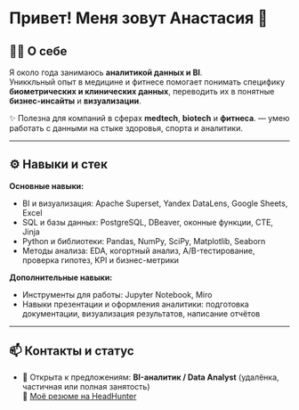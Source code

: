 # Привет! Меня зовут Анастасия 👋

## 🧑‍💻 О себе
Я около года занимаюсь **аналитикой данных и BI**.  
Униккльный опыт в медицине и фитнесе помогает понимать специфику **биометрических и клинических данных**, переводить их в понятные **бизнес-инсайты** и **визуализации**.  

✨ Полезна для компаний в сферах **medtech**, **biotech** и **фитнеса**. — умею работать с данными на стыке здоровья, спорта и аналитики.

---

## ⚙️ Навыки и стек

**Основные навыки:**  
- BI и визуализация: Apache Superset, Yandex DataLens, Google Sheets, Excel  
- SQL и базы данных: PostgreSQL, DBeaver, оконные функции, CTE, Jinja  
- Python и библиотеки: Pandas, NumPy, SciPy, Matplotlib, Seaborn  
- Методы анализа: EDA, когортный анализ, A/B-тестирование, проверка гипотез, KPI и бизнес-метрики  

**Дополнительные навыки:**  
- Инструменты для работы: Jupyter Notebook, Miro  
- Навыки презентации и оформления аналитики: подготовка документации, визуализация результатов, написание отчётов  

---

## 📫 Контакты и статус
- 💼 Открыта к предложениям: **BI-аналитик / Data Analyst** (удалёнка, частичная или полная занятость)  
🔗 [Моё резюме на HeadHunter](https://hh.ru/resume/68968528ff0f5f24fc0039ed1f50574a364931)

